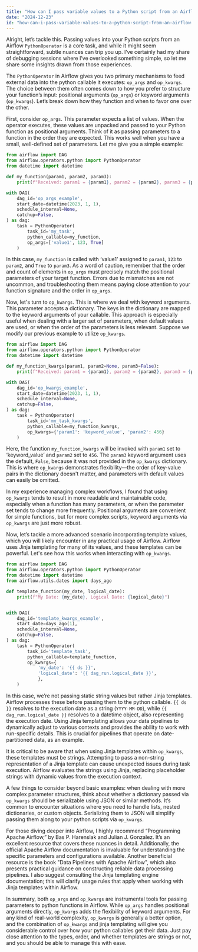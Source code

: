 ```yaml
---
title: "How can I pass variable values to a Python script from an Airflow PythonOperator using `op_args` or `op_kwargs`?"
date: "2024-12-23"
id: "how-can-i-pass-variable-values-to-a-python-script-from-an-airflow-pythonoperator-using-opargs-or-opkwargs"
---
```


Alright, let’s tackle this. Passing values into your Python scripts from an Airflow `PythonOperator` is a core task, and while it might seem straightforward, subtle nuances can trip you up. I’ve certainly had my share of debugging sessions where I’ve overlooked something simple, so let me share some insights drawn from those experiences.

The `PythonOperator` in Airflow gives you two primary mechanisms to feed external data into the python callable it executes: `op_args` and `op_kwargs`. The choice between them often comes down to how you prefer to structure your function’s input: positional arguments (`op_args`) or keyword arguments (`op_kwargs`). Let’s break down how they function and when to favor one over the other.

First, consider `op_args`. This parameter expects a list of values. When the operator executes, these values are unpacked and passed to your Python function as positional arguments. Think of it as passing parameters to a function in the order they are expected. This works well when you have a small, well-defined set of parameters. Let me give you a simple example:

```python
from airflow import DAG
from airflow.operators.python import PythonOperator
from datetime import datetime

def my_function(param1, param2, param3):
    print(f"Received: param1 = {param1}, param2 = {param2}, param3 = {param3}")

with DAG(
    dag_id='op_args_example',
    start_date=datetime(2023, 1, 1),
    schedule_interval=None,
    catchup=False,
) as dag:
    task = PythonOperator(
        task_id='my_task',
        python_callable=my_function,
        op_args=['value1', 123, True]
    )
```

In this case, `my_function` is called with ‘value1’ assigned to `param1`, `123` to `param2`, and `True` to `param3`. As a word of caution, remember that the order and count of elements in `op_args` must precisely match the positional parameters of your target function. Errors due to mismatches are not uncommon, and troubleshooting them means paying close attention to your function signature and the order in `op_args`.

Now, let's turn to `op_kwargs`. This is where we deal with keyword arguments. This parameter accepts a dictionary. The keys in the dictionary are mapped to the keyword arguments of your callable. This approach is especially useful when dealing with a larger set of parameters, when default values are used, or when the order of the parameters is less relevant. Suppose we modify our previous example to utilize `op_kwargs`.

```python
from airflow import DAG
from airflow.operators.python import PythonOperator
from datetime import datetime

def my_function_kwargs(param1, param2=None, param3=False):
    print(f"Received: param1 = {param1}, param2 = {param2}, param3 = {param3}")

with DAG(
    dag_id='op_kwargs_example',
    start_date=datetime(2023, 1, 1),
    schedule_interval=None,
    catchup=False,
) as dag:
    task = PythonOperator(
        task_id='my_task_kwargs',
        python_callable=my_function_kwargs,
        op_kwargs={'param1': 'keyword_value', 'param2': 456}
    )
```

Here, the function `my_function_kwargs` will be invoked with `param1` set to ‘keyword_value’ and `param2` set to `456`. The `param3` keyword argument uses the default, `False`, because it was not provided in the `op_kwargs` dictionary. This is where `op_kwargs` demonstrates flexibility—the order of key-value pairs in the dictionary doesn't matter, and parameters with default values can easily be omitted.

In my experience managing complex workflows, I found that using `op_kwargs` tends to result in more readable and maintainable code, especially when a function has many parameters, or when the parameter set tends to change more frequently. Positional arguments are convenient for simple functions, but for more complex scripts, keyword arguments via `op_kwargs` are just more robust.

Now, let’s tackle a more advanced scenario incorporating template values, which you will likely encounter in any practical usage of Airflow. Airflow uses Jinja templating for many of its values, and these templates can be powerful. Let's see how this works when interacting with `op_kwargs`.

```python
from airflow import DAG
from airflow.operators.python import PythonOperator
from datetime import datetime
from airflow.utils.dates import days_ago

def template_function(my_date, logical_date):
    print(f"My Date: {my_date}, Logical Date: {logical_date}")


with DAG(
    dag_id='template_kwargs_example',
    start_date=days_ago(1),
    schedule_interval=None,
    catchup=False,
) as dag:
    task = PythonOperator(
        task_id='template_task',
        python_callable=template_function,
        op_kwargs={
            'my_date': '{{ ds }}',
            'logical_date': '{{ dag_run.logical_date }}',
            },
    )

```

In this case, we’re not passing static string values but rather Jinja templates. Airflow processes these before passing them to the python callable. `{{ ds }}` resolves to the execution date as a string (`YYYY-MM-DD`), while `{{ dag_run.logical_date }}` resolves to a datetime object, also representing the execution date. Using Jinja templating allows your data pipelines to dynamically adjust to various contexts and provides the ability to work with run-specific details. This is crucial for pipelines that operate on date-partitioned data, as an example.

It is critical to be aware that when using Jinja templates within `op_kwargs`, these templates must be strings. Attempting to pass a non-string representation of a Jinja template can cause unexpected issues during task execution. Airflow evaluates the strings using Jinja, replacing placeholder strings with dynamic values from the execution context.

A few things to consider beyond basic examples: when dealing with more complex parameter structures, think about whether a dictionary passed via `op_kwargs` should be serializable using JSON or similar methods. It’s common to encounter situations where you need to handle lists, nested dictionaries, or custom objects. Serializing them to JSON will simplify passing them along to your python scripts via `op_kwargs`.

For those diving deeper into Airflow, I highly recommend “Programming Apache Airflow,” by Bas P. Harenslak and Julian J. Gonzalez. It’s an excellent resource that covers these nuances in detail. Additionally, the official Apache Airflow documentation is invaluable for understanding the specific parameters and configurations available. Another beneficial resource is the book "Data Pipelines with Apache Airflow", which also presents practical guidance on constructing reliable data processing pipelines. I also suggest consulting the Jinja templating engine documentation; this will clarify usage rules that apply when working with Jinja templates within Airflow.

In summary, both `op_args` and `op_kwargs` are instrumental tools for passing parameters to python functions in Airflow. While `op_args` handles positional arguments directly, `op_kwargs` adds the flexibility of keyword arguments. For any kind of real-world complexity, `op_kwargs` is generally a better option, and the combination of `op_kwargs` and jinja templating will give you considerable control over how your python callables get their data. Just pay close attention to the types, order, and whether templates are strings or not, and you should be able to manage this with ease.
